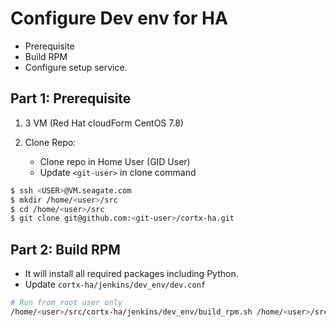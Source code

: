 # Configure Dev env for HA

  - Prerequisite
  - Build RPM
  - Configure setup service.

## Part 1: Prerequisite

1. 3 VM (Red Hat cloudForm CentOS 7.8)

1. Clone Repo:
    - Clone repo in Home User (GID User)
    - Update `<git-user>` in clone command

  ```bash
  $ ssh <USER>@VM.seagate.com
  $ mkdir /home/<user>/src
  $ cd /home/<user>/src
  $ git clone git@github.com:<git-user>/cortx-ha.git
  ```


## Part 2: Build RPM
  - It will install all required packages including Python.
  - Update `cortx-ha/jenkins/dev_env/dev.conf`
  ```bash
  # Run from root user only
  /home/<user>/src/cortx-ha/jenkins/dev_env/build_rpm.sh /home/<user>/src/cortx-ha/jenkins/dev_env/dev.conf
  ```